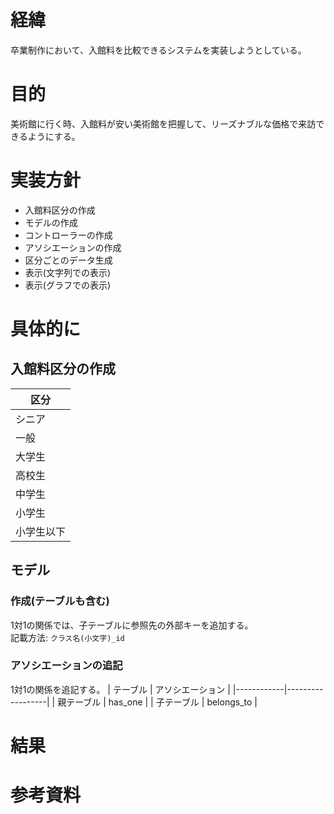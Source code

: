 # 経緯
卒業制作において、入館料を比較できるシステムを実装しようとしている。

# 目的
美術館に行く時、入館料が安い美術館を把握して、リーズナブルな価格で来訪できるようにする。

# 実装方針
- 入館料区分の作成
- モデルの作成
- コントローラーの作成
- アソシエーションの作成
- 区分ごとのデータ生成
- 表示(文字列での表示)
- 表示(グラフでの表示)

# 具体的に
##  入館料区分の作成
| 区分       |
|------------|
| シニア     |
| 一般　     |
| 大学生     |
| 高校生     |
| 中学生     |
| 小学生     |
| 小学生以下 |

## モデル
### 作成(テーブルも含む)
1対1の関係では、子テーブルに参照先の外部キーを追加する。
<br>記載方法: ``クラス名(小文字)_id``

### アソシエーションの追記
1対1の関係を追記する。
| テーブル   | アソシエーション |
|------------|------------------|
| 親テーブル | has_one          |
| 子テーブル | belongs_to       |

# 結果

# 参考資料

